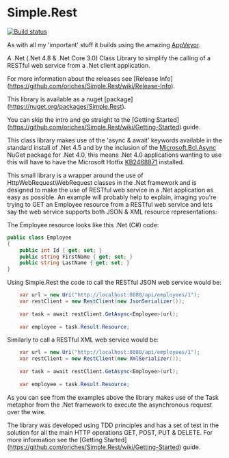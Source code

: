 Simple.Rest
===========

[![Build status](https://ci.appveyor.com/api/projects/status/pnqpfl7eeytfmxn2/branch/master?svg=true)](https://ci.appveyor.com/project/oriches/simple-rest)

As with all my 'important' stuff it builds using the amazing [AppVeyor](https://ci.appveyor.com/project/oriches/simple-rest).

A .Net (.Net 4.8 & .Net Core 3.0) Class Library to simplify the calling of a RESTful web service from a .Net client application.

For more information about the releases see [Release Info] (https://github.com/oriches/Simple.Rest/wiki/Release-Info).

This library is available as a nuget [package] (https://nuget.org/packages/Simple.Rest).

You can skip the intro and go straight to the [Getting Started] (https://github.com/oriches/Simple.Rest/wiki/Getting-Started) guide.

This class library makes use of the 'async & await' keywords available in the standard install of .Net 4.5 and by the inclusion of the <a href="https://www.nuget.org/packages/Microsoft.Bcl.Async">Microsoft.Bcl.Async</a> NuGet package for .Net 4.0, this means .Net 4.0 applications wanting to use this will have to have the Microsoft Hotfix <a href="http://support.microsoft.com/kb/2468871">KB2468871</a> installed.

This small library is a wrapper around the use of HttpWebRequest\WebRequest classes in the .Net framework and is designed to make the use of RESTful web service in a .Net application as easy as possible. An example will probably help to explain, imaging you're trying to GET an Employee resource from a RESTful web service and lets say the web service supports both JSON & XML resource representations:

The Employee resource looks like this .Net (C#) code:
```C#
public class Employee
{
    public int Id { get; set; }
    public string FirstName { get; set; }
    public string LastName { get; set; }
}
```
Using Simple.Rest the code to call the RESTful JSON web service would be:
```C#
    var url = new Uri("http://localhost:8080/api/employees/1");
    var restClient = new RestClient(new JsonSerializer());
            
    var task = await restClient.GetAsync<Employee>(url);
    
    var employee = task.Result.Resource;
```
Similarly to call a RESTful XML web service would be:
```C#
    var url = new Uri("http://localhost:8080/api/employees/1");
    var restClient = new RestClient(new XmlSerializer());
            
    var task = await restClient.GetAsync<Employee>(url);
    
    var employee = task.Result.Resource;
```
As you can see from the examples above the library makes use of the Task<T> metaphor from the .Net framework to execute the asynchronous request over the wire.

The library was developed using TDD principles and has a set of test in the solution for all the main HTTP operations GET, POST, PUT & DELETE. For more information see the [Getting Started] (https://github.com/oriches/Simple.Rest/wiki/Getting-Started) guide.
